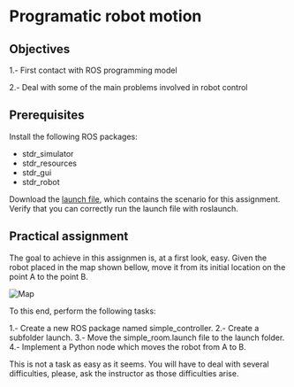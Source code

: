 # Programatic robot motion

## Objectives

1.- First contact with ROS programming model

2.- Deal with some of the main problems involved in robot control

## Prerequisites

Install the following ROS packages:

* stdr_simulator
* stdr_resources
* stdr_gui
* stdr_robot

Download the [launch file](simple_room.launch), which contains the scenario for this assignment. Verify that you can correctly run the launch file with roslaunch.

## Practical assignment

The goal to achieve in this assignmen is, at a first look, easy. Given the robot placed in the map shown bellow, move it from its initial location on the point A to the point B.

![Map](simple_room.png)

To this end, perform the following tasks:

1.- Create a new ROS package named simple_controller.
2.- Create a subfolder launch.
3.- Move the simple_room.launch file to the launch folder.
4.- Implement a Python node which moves the robot from A to B.

This is not a task as easy as it seems. You will have to deal with several difficulties, please, ask the instructor as those difficulties arise.
